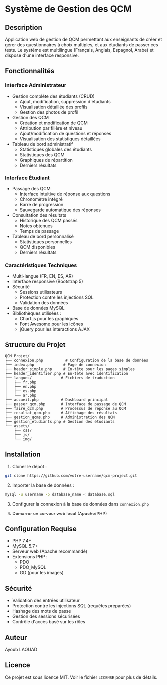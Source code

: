 # Système de Gestion des QCM

## Description
Application web de gestion de QCM permettant aux enseignants de créer et gérer des questionnaires à choix multiples, et aux étudiants de passer ces tests. Le système est multilingue (Français, Anglais, Espagnol, Arabe) et dispose d'une interface responsive.

## Fonctionnalités

### Interface Administrateur
- Gestion complète des étudiants (CRUD)
  - Ajout, modification, suppression d'étudiants
  - Visualisation détaillée des profils
  - Gestion des photos de profil
- Gestion des QCM
  - Création et modification de QCM
  - Attribution par filière et niveau
  - Ajout/modification de questions et réponses
  - Visualisation des statistiques détaillées
- Tableau de bord administratif
  - Statistiques globales des étudiants
  - Statistiques des QCM
  - Graphiques de répartition
  - Derniers résultats

### Interface Étudiant
- Passage des QCM
  - Interface intuitive de réponse aux questions
  - Chronomètre intégré
  - Barre de progression
  - Sauvegarde automatique des réponses
- Consultation des résultats
  - Historique des QCM passés
  - Notes obtenues
  - Temps de passage
- Tableau de bord personnalisé
  - Statistiques personnelles
  - QCM disponibles
  - Derniers résultats

### Caractéristiques Techniques
- Multi-langue (FR, EN, ES, AR)
- Interface responsive (Bootstrap 5)
- Sécurité
  - Sessions utilisateurs
  - Protection contre les injections SQL
  - Validation des données
- Base de données MySQL
- Bibliothèques utilisées :
  - Chart.js pour les graphiques
  - Font Awesome pour les icônes
  - jQuery pour les interactions AJAX

## Structure du Projet
```
QCM_Projet/
├── connexion.php          # Configuration de la base de données
├── index.php             # Page de connexion
├── header_simple.php     # En-tête pour les pages simples
├── header_identifier.php # En-tête avec identification
├── langues/             # Fichiers de traduction
│   ├── fr.php
│   ├── en.php
│   ├── es.php
│   └── ar.php
├── accueil.php          # Dashboard principal
├── passer_qcm.php       # Interface de passage de QCM
├── faire_qcm.php        # Processus de réponse au QCM
├── resultat_qcm.php     # Affichage des résultats
├── gestion_qcms.php     # Administration des QCM
├── gestion_etudiants.php # Gestion des étudiants
└── assets/             
    ├── css/
    ├── js/
    └── img/
```

## Installation

1. Cloner le dépôt :
```bash
git clone https://github.com/votre-username/qcm-project.git
```

2. Importer la base de données :
```bash
mysql -u username -p database_name < database.sql
```

3. Configurer la connexion à la base de données dans `connexion.php`

4. Démarrer un serveur web local (Apache/PHP)

## Configuration Requise
- PHP 7.4+
- MySQL 5.7+
- Serveur web (Apache recommandé)
- Extensions PHP :
  - PDO
  - PDO_MySQL
  - GD (pour les images)

## Sécurité
- Validation des entrées utilisateur
- Protection contre les injections SQL (requêtes préparées)
- Hashage des mots de passe
- Gestion des sessions sécurisées
- Contrôle d'accès basé sur les rôles

## Auteur
Ayoub LAOUAD

## Licence
Ce projet est sous licence MIT. Voir le fichier `LICENSE` pour plus de détails.
